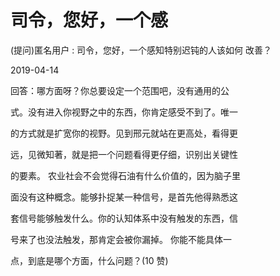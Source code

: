 # 司令，您好，一个感

(提问)匿名用户 : 司令，您好，一个感知特别迟钝的人该如何 改善？

2019-04-14

回答：哪方面呀？你总要设定一个范围吧，没有通用的公

式。没有进入你视野之中的东西，你肯定感受不到了。唯一

的方式就是扩宽你的视野。见到邢元就站在更高处，看得更

远，见微知著，就是把一个问题看得更仔细，识别出关键性

的要素。 农业社会不会觉得石油有什么价值的，因为脑子里

面没有这种概念。能够扑捉某一种信号，是首先他得熟悉这

套信号能够触发什么。你的认知体系中没有触发的东西，信

号来了也没法触发，那肯定会被你漏掉。 你能不能具体一

点，到底是哪个方面，什么问题？(10 赞)